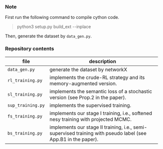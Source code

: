 ### Note 
First run the following command to compile cython code. 
> python3 setup.py build_ext --inplace 

Then, generate the dataset by `data_gen.py`.

### Repository contents

| file           | description                                                  |
| -------------- | ------------------------------------------------------------ |
| `data_gen.py` | generate the dataset by networkX |
| `rl_training.py` | implements the crude-RL strategy and its memory-augmented version. |
| `sl_training.py` | implements the semantic loss of a stochastic version (see Prop.2 in the paper). |
| `sup_training.py` | implements the supervised training. |
| `fs_training.py` | implements our stage I training, i.e., softened nesy training with projected MCMC. |
| `bs_training.py` | implements our stage II training, i.e., semi-supervised training with pseudo label (see App.B1 in the paper). |

